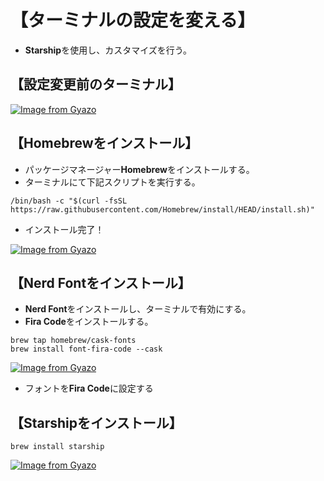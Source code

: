 # 【ターミナルの設定を変える】  
- **Starship**を使用し、カスタマイズを行う。  

## 【設定変更前のターミナル】  

[![Image from Gyazo](https://i.gyazo.com/9ce7791b1a8bccace07c62d4ca9ba38d.png)](https://gyazo.com/9ce7791b1a8bccace07c62d4ca9ba38d)

## 【Homebrewをインストール】  
- パッケージマネージャー**Homebrew**をインストールする。  
- ターミナルにて下記スクリプトを実行する。  

```
/bin/bash -c "$(curl -fsSL https://raw.githubusercontent.com/Homebrew/install/HEAD/install.sh)"
```

- インストール完了！  

[![Image from Gyazo](https://i.gyazo.com/702d2fc5e8b12ad3c8da0d5ef2fdace9.png)](https://gyazo.com/702d2fc5e8b12ad3c8da0d5ef2fdace9)

## 【Nerd Fontをインストール】  
- **Nerd Font**をインストールし、ターミナルで有効にする。  
- **Fira Code**をインストールする。  

```
brew tap homebrew/cask-fonts
brew install font-fira-code --cask
```

[![Image from Gyazo](https://i.gyazo.com/db1875b90e3f32b525a9dbf1942ae536.png)](https://gyazo.com/db1875b90e3f32b525a9dbf1942ae536)

- フォントを**Fira Code**に設定する  

## 【Starshipをインストール】  

```
brew install starship
```

[![Image from Gyazo](https://i.gyazo.com/732b643cce5dda3e951ed8fa8bbdd84c.png)](https://gyazo.com/732b643cce5dda3e951ed8fa8bbdd84c)
